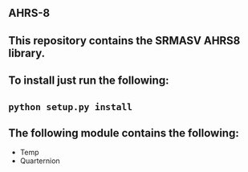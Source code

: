 AHRS-8
------
This repository contains the SRMASV AHRS8 library.
------
## To install just run the following:
`python setup.py install`
-
The following module contains the following:
-
- Temp
- Quarternion